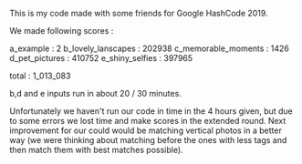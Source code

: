 This is my code made with some friends for Google HashCode 2019.

We made following scores :

a_example : 2
b_lovely_lanscapes : 202938
c_memorable_moments : 1426
d_pet_pictures : 410752
e_shiny_selfies : 397965

total : 1_013_083

b,d and e inputs run in about 20 / 30  minutes.

Unfortunately we haven't run our code in time in the 4 hours given, but due to
some errors we lost time and make scores in the extended round.
Next improvement for our could would be matching vertical photos in a better way
(we were thinking about matching before the ones with less tags and then match
  them with best matches possible).
